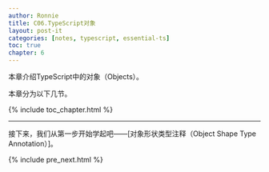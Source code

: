 ```yaml
---
author: Ronnie
title: C06.TypeScript对象
layout: post-it
categories: [notes, typescript, essential-ts]
toc: true
chapter: 6
---
```


<!-- # 对象（Object） -->
本章介绍TypeScript中的对象（Objects）。

本章分为以下几节。

{% include toc_chapter.html %}

---

接下来，我们从第一步开始学起吧——[对象形状类型注释（Object Shape Type Annotation）]。

{% include pre_next.html %}
